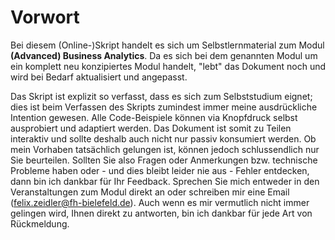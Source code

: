 # Vorwort

Bei diesem (Online-)Skript handelt es sich um Selbstlernmaterial zum Modul **(Advanced) Business Analytics**. Da es sich bei dem genannten Modul um ein komplett neu konzipiertes Modul handelt, "lebt" das Dokument noch und wird bei Bedarf aktualisiert und angepasst. 

Das Skript ist explizit so verfasst, dass es sich zum Selbststudium eignet; dies ist beim Verfassen des Skripts zumindest immer meine ausdrückliche Intention gewesen. Alle Code-Beispiele können via Knopfdruck selbst ausprobiert und adaptiert werden. Das Dokument ist somit zu Teilen interaktiv und sollte deshalb auch nicht nur passiv konsumiert werden. Ob mein Vorhaben tatsächlich gelungen ist, können jedoch schlussendlich nur Sie beurteilen. Sollten Sie also Fragen oder Anmerkungen bzw. technische Probleme haben oder - und dies bleibt leider nie aus - Fehler entdecken, dann bin ich dankbar für Ihr Feedback. Sprechen Sie mich entweder in den Veranstaltungen zum Modul direkt an oder schreiben mir eine Email (felix.zeidler@fh-bielefeld.de). Auch wenn es mir vermutlich nicht immer gelingen wird, Ihnen direkt zu antworten, bin ich dankbar für jede Art von Rückmeldung. 




